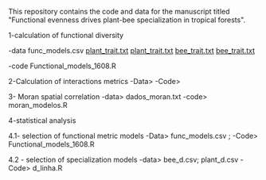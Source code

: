 
This repository contains the code and data for the manuscript titled "Functional evenness drives plant-bee specialization in tropical forests".


1-calculation of functional diversity

-data func_models.csv
[plant_trait.txt](https://github.com/user-attachments/files/20914589/plant_trait.txt)
[plant_trait.txt](https://github.com/user-attachments/files/20914589/plant_trait.txt)
[bee_trait.txt](https://github.com/user-attachments/files/20914587/bee_trait.txt)
[bee_trait.txt](https://github.com/user-attachments/files/20914587/bee_trait.txt)


-code Functional_models_1608.R

2-Calculation of interactions metrics
-Data>
-Code>

3- Moran spatial correlation
-data> dados_moran.txt
-code> moran_modelos.R

4-statistical analysis

4.1- selection of functional metric models
-Data> func_models.csv ; 
-Code> Functional_models_1608.R

4.2 - selection of specialization models
-data> bee_d.csv; plant_d.csv
-Code> d_linha.R



